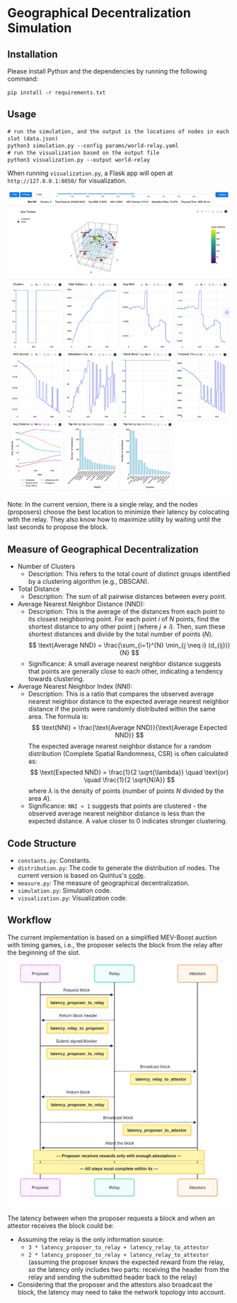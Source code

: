 # Geographical Decentralization Simulation

## Installation

Please install Python and the dependencies by running the following command:
```shell
pip install -r requirements.txt
```

## Usage

```shell
# run the simulation, and the output is the locations of nodes in each slot (data.json)
python3 simulation.py --config params/world-relay.yaml
# run the visualization based on the output file
python3 visualization.py --output world-relay
```

When running `visualization.py`, a Flask app will open at `http://127.0.0.1:8050/` for visualization.

![Demo](./images/demo.png)

Note: In the current version, there is a single relay, and the nodes (proposers) choose the best location to minimize their latency by colocating with the relay. They also know how to maximize utility by waiting until the last seconds to propose the block.


## Measure of Geographical Decentralization

- Number of Clusters
    - Description: This refers to the total count of distinct groups identified by a clustering algorithm (e.g., DBSCAN). 
- Total Distance
    - Description: The sum of all pairwise distances between every point.
- Average Nearest Neighbor Distance (NND): 
    - Description: This is the average of the distances from each point to its closest neighboring point. For each point $i$ of $N$ points, find the shortest distance to any other point j (where $j \neq i$). Then, sum these shortest distances and divide by the total number of points ($N$). 
    $$
    \text{Average NND} = \frac{\sum_{i=1}^{N} \min_{j \neq i} (d_{ij})}{N}
    $$
    - Significance: A small average nearest neighbor distance suggests that points are generally close to each other, indicating a tendency towards clustering.
- Average Nearest Neighbor Index (NNI):
    - Description: This is a ratio that compares the observed average nearest neighbor distance to the expected average nearest neighbor distance if the points were randomly distributed within the same area.
    The formula is:
    $$
    \text{NNI} = \frac{\text{Average NND}}{\text{Average Expected NND}}
    $$
    The expected average nearest neighbor distance for a random distribution (Complete Spatial Randomness, CSR) is often calculated as:
    $$
    \text{Expected NND} = \frac{1}{2 \sqrt{\lambda}} \quad \text{or} \quad \frac{1}{2 \sqrt{N/A}}
    $$
    where $\lambda$ is the density of points (number of points $N$ divided by the area $A$).
    - Significance: `NNI < 1` suggests that points are clustered - the observed average nearest neighbor distance is less than the expected distance. A value closer to 0 indicates stronger clustering.


## Code Structure

- `constants.py`: Constants.
- `distribution.py`: The code to generate the distribution of nodes. The current version is based on Quintus's [code](https://github.com/quintuskilbourn/geoDecSim/).
- `measure.py`: The measure of geographical decentralization.
- `simulation.py`: Simulation code.
- `visualization.py`: Visualization code.

## Workflow

The current implementation is based on a simplified MEV-Boost auction with timing games, i.e., the proposer selects the block from the relay after the beginning of the slot.

![Workflow](./images/workflow.svg)

The latency between when the proposer requests a block and when an attestor receives the block could be:

- Assuming the relay is the only information source:
    - `3 * latency_proposer_to_relay + latency_relay_to_attestor`
    - `2 * latency_proposer_to_relay + latency_relay_to_attestor` (assuming the proposer knows the expected reward from the relay, so the latency only includes two parts: receiving the header from the relay and sending the submitted header back to the relay)
- Considering that the proposer and the attestors also broadcast the block, the latency may need to take the network topology into account.